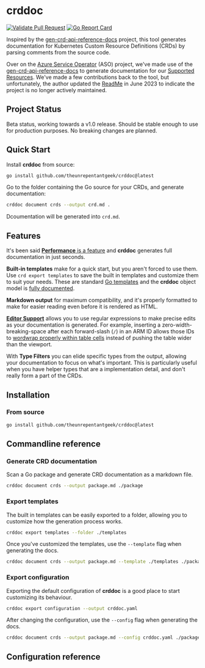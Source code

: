 # crddoc

[![Validate Pull Request](https://github.com/theunrepentantgeek/crddoc/actions/workflows/pr-validation.yml/badge.svg)](https://github.com/theunrepentantgeek/crddoc/actions/workflows/pr-validation.yml)
[![Go Report Card](https://goreportcard.com/badge/github.com/theunrepentantgeek/crddoc)](https://goreportcard.com/report/github.com/theunrepentantgeek/crddoc)


Inspired by the [gen-crd-api-reference-docs](https://github.com/ahmetb/gen-crd-api-reference-docs) project, this tool generates documentation for Kubernetes Custom Resource Definitions (CRDs) by parsing comments from the source code.

Over on the [Azure Service Operator](https://github.com/azure/azure-service-operator) (ASO) project, we've made use of the  [gen-crd-api-reference-docs](https://github.com/ahmetb/gen-crd-api-reference-docs) to generate documentation for our [Supported Resources](https://azure.github.io/azure-service-operator/reference/).  We've made a few contributions back to the tool, but unfortunately, the author updated the [ReadMe](https://github.com/ahmetb/gen-crd-api-reference-docs#alternatives) in June 2023 to indicate the project is no longer actively maintained.

## Project Status

Beta status, working towards a v1.0 release. Should be stable enough to use for production purposes. No breaking changes are planned.

## Quick Start

Install **crddoc** from source:

``` bash
go install github.com/theunrepentantgeek/crddoc@latest
```

Go to the folder containing the Go source for your CRDs, and generate documentation:

``` bash
crddoc document crds --output crd.md .
```

Dcoumentation will be generated into `crd.md`.

## Features

It's been said [**Performance** is a feature]() and **crddoc** generates full documentation in just seconds.

**Built-in templates** make for a quick start, but you aren't forced to use them. Use `crd export templates` to save the built in templates and customize them to suit your needs. These are standard [Go templates]() and the **crddoc** object model is [fully documented]().

**Markdown output** for maximum compatibility, and it's properly formatted to make for easier reading even before it is rendered as HTML.

[**Editor Support**]() allows you to use regular expressions to make precise edits as your documentation is generated. For example, inserting a zero-width-breaking-space after each forward-slash (`/`) in an ARM ID allows those IDs to [wordwrap properly within table cells]() instead of pushing the table wider than the viewport. 

With **Type Filters** you can elide specific types from the output, allowing your documentation to focus on what's important. This is particularly useful when you have helper types that are a implementation detail, and don't really form a part of the CRDs.

## Installation

### From source

``` bash
go install github.com/theunrepentantgeek/crddoc@latest
```

## Commandline reference

### Generate CRD documentation

Scan a Go package and generate CRD documentation as a markdown file.

``` bash
crddoc document crds --output package.md ./package
```

### Export templates

The built in templates can be easily exported to a folder, allowing you to customize how the generation process works.

``` bash
crddoc export templates --folder ./templates
```

Once you've customized the templates, use the `--template` flag when generating the docs.

``` bash
crddoc document crds --output package.md --template ./templates ./package
```

### Export configuration

Exporting the default configuration of **crddoc** is a good place to start customizing its behaviour.

``` bash
crddoc export configuration --output crddoc.yaml
```

After changing the configuration, use the `--config` flag when generating the docs.

``` bash
crddoc document crds --output package.md --config crddoc.yaml ./package
```

## Configuration reference

